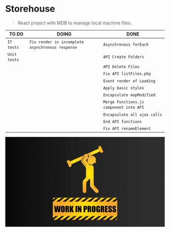 
# Storehouse
> React project with MDB to manage local machine files.

|TO DO            |DOING                         |DONE                        |
|----------------|-------------------------------|-----------------------------|
|`IT tests`|`Fix render in incomplete asynchronous response`|`Asynchronous forEach`|
|`Unit tests`||`API Create Folders`|
|||`API Delete Files`|
|||`Fix API listFiles.php`
|||`Event render of Loading`
|||`Apply basic styles`
|||`Encapsulate mapModified`
|||`Merge Functions.js component into API`
|||`Encapsulate all ajax calls`
|||`End API functions`
|||`Fix API renameElement`

![Under Construction](resourcesGit/under-construction.png)
